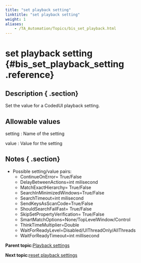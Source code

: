 ```yaml
--- 
title: "set playback setting"
linktitle: "set playback setting"
weight: 1
aliases: 
    - /TA_Automation/Topics/bis_set_playback.html
---
```

# set playback setting {#bis_set_playback_setting .reference}

## Description { .section}

Set the value for a CodedUI playback setting.

## Allowable values

setting
:   Name of the setting

value
:   Value for the setting

## Notes { .section}

-   Possible setting/value pairs:
    -   ContinueOnError= True/False
    -   DelayBetweenActions=int milisecond
    -   MatchExactHierarchy= True/False
    -   SearchInMinimizedWindows=True/False
    -   SearchTimeout=int milisecond
    -   SendKeysAsScanCode=True/False
    -   ShouldSearchFailFast= True/False
    -   SkipSetPropertyVerification= True/False
    -   SmartMatchOptions=None/TopLevelWindow/Control
    -   ThinkTimeMultiplier=Double
    -   WaitForReadyLevel=Disabled/UIThreadOnly/AllThreads
    -   WaitForReadyTimeout=int millisecond

**Parent topic:**[Playback settings](../../TA_Automation/Topics/bis_playback_setting.html)

**Next topic:**[reset playback settings](../../TA_Automation/Topics/bis_reset_playback.html)

